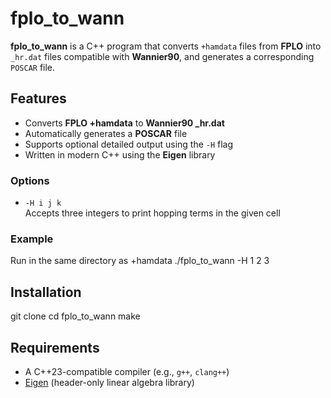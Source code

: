 # fplo\_to\_wann

**fplo_to_wann** is a C++ program that converts `+hamdata` files from **FPLO** into `_hr.dat` files compatible with **Wannier90**, and generates a corresponding `POSCAR` file.

## Features

- Converts **FPLO +hamdata** to **Wannier90 _hr.dat**
- Automatically generates a **POSCAR** file
- Supports optional detailed output using the `-H` flag
- Written in modern C++ using the **Eigen** library

### Options

- `-H i j k`  
  Accepts three integers to print hopping terms in the given cell

### Example

Run in the same directory as +hamdata
./fplo\_to\_wann -H 1 2 3

## Installation
git clone 
cd fplo\_to\_wann
make

## Requirements

- A C++23-compatible compiler (e.g., `g++`, `clang++`)
- [Eigen](https://eigen.tuxfamily.org/) (header-only linear algebra library)
